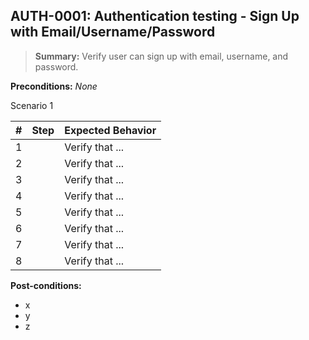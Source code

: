 ## **AUTH-0001:** Authentication testing - Sign Up with Email/Username/Password  

> **Summary:** Verify user can sign up with email, username, and password.  <br>

**Preconditions:** _None_  

Scenario 1 

 | \# | Step | Expected Behavior | 
 |----|------|-------------------| 
 |  1 |      | Verify that ...   | 
 |  2 |      | Verify that ...   | 
 |  3 |      | Verify that ...   | 
 |  4 |      | Verify that ...   | 
 |  5 |      | Verify that ...   | 
 |  6 |      | Verify that ...   | 
 |  7 |      | Verify that ...   | 
 |  8 |      | Verify that ...   |  

**Post-conditions:**  

 - x  
 - y  
 - z  

